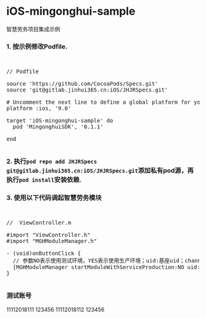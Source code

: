 # iOS-mingonghui-sample
智慧劳务项目集成示例

### 1. 按示例修改Podfile.
<pre><p>
// Podfile

source 'https://github.com/CocoaPods/Specs.git'
source 'git@gitlab.jinhui365.cn:iOS/JHJRSpecs.git'

# Uncomment the next line to define a global platform for your project
platform :ios, '9.0'

target 'iOS-mingonghui-sample' do
  pod 'MingonghuiSDK', '0.1.1'

end
</p></pre>

### 2. 执行`pod repo add JHJRSpecs git@gitlab.jinhui365.cn:iOS/JHJRSpecs.git`添加私有pod源，再执行`pod install`安装依赖.
### 3. 使用以下代码调起智慧劳务模块
<pre><p>
//  ViewController.m

#import "ViewController.h"
#import "MGHModuleManager.h"

- (void)onButtonClick {
  // 参数NO表示使用测试环境，YES表示使用生产环境；uid:基座uid；channelId：云码通在统一账户的渠道id；参数self表示当前viewController。
  [MGHModuleManager startModuleWithServiceProduction:NO uid:@"61" channelId:@"0" fromViewController:self];
}
</p></pre>

### 测试账号
11112018111 123456
11112018112 123456
